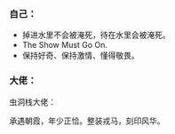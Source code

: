 ### 自己：

* 掉进水里不会被淹死，待在水里会被淹死。
* The Show Must Go On.
* 保持好奇、保持激情、懂得敬畏。



### 大佬：

虫洞栈大佬：

承遇朝霞，年少正恰。整装戎马，刻印风华。